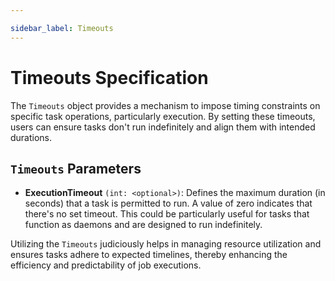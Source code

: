 ```yaml
---

sidebar_label: Timeouts
---
```


# Timeouts Specification

The `Timeouts` object provides a mechanism to impose timing constraints on specific task operations, particularly execution. By setting these timeouts, users can ensure tasks don't run indefinitely and align them with intended durations.

## `Timeouts` Parameters

- **ExecutionTimeout** `(int: <optional>)`: Defines the maximum duration (in seconds) that a task is permitted to run. A value of zero indicates that there's no set timeout. This could be particularly useful for tasks that function as daemons and are designed to run indefinitely.

Utilizing the `Timeouts` judiciously helps in managing resource utilization and ensures tasks adhere to expected timelines, thereby enhancing the efficiency and predictability of job executions.

